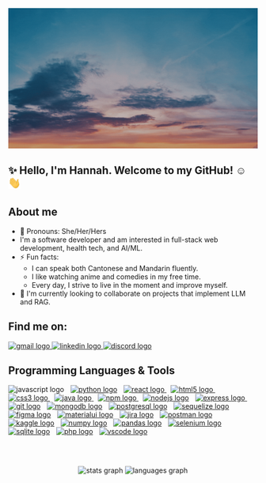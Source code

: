 <img src="https://github.com/hzeng33/hzeng33/blob/main/Name.gif" width="650px">   

## ✨ Hello, I'm Hannah. Welcome to my GitHub! :relaxed: <img src="wave.gif" height="25px" width="25px">
<!--![](https://visitor-badge.laobi.icu/badge?page_id=hzeng33) ![Github](https://img.shields.io/github/followers/hzeng33?label=Follow&style=social)-->

## About me 
- :woman: Pronouns: She/Her/Hers
- I'm a software developer and am interested in full-stack web development, health tech, and AI/ML. 
- ⚡ Fun facts: 
   * I can speak both Cantonese and Mandarin fluently.     
   * I like watching anime and comedies in my free time.
   * Every day, I strive to live in the moment and improve myself.
- :seedling: I'm currently looking to collaborate on projects that implement LLM and RAG.

## Find me on: 
<div align="left">
  <a href="https://mail.google.com"><img src="https://raw.githubusercontent.com/maurodesouza/profile-readme-generator/master/src/assets/icons/social/gmail/default.svg" width="52" height="40" alt="gmail logo"  />
</a>
 <a href="https://www.linkedin.com/in/hannah-zeng"><img src="https://raw.githubusercontent.com/maurodesouza/profile-readme-generator/master/src/assets/icons/social/linkedin/default.svg" width="52" height="40" alt="linkedin logo" />
</a>
  <a href="https://discord.com"><img src="https://raw.githubusercontent.com/maurodesouza/profile-readme-generator/master/src/assets/icons/social/discord/default.svg" width="52" height="40" alt="discord logo"  />
  </a>
</div>

## Programming Languages & Tools
<div align="left">
  <img src="https://cdn.jsdelivr.net/gh/devicons/devicon/icons/javascript/javascript-original.svg" height="37" alt="javascript logo"  />
  <img width="5" />
  <a href="https://www.python.org/" title="Python"><img src="https://cdn.jsdelivr.net/gh/devicons/devicon/icons/python/python-original.svg" height="37" alt="python logo"  /></a>
  <img width="5" />
  <a href="https://react.dev/" title="React"><img src="https://cdn.jsdelivr.net/gh/devicons/devicon/icons/react/react-original.svg" height="37" alt="react logo"  /> </a>
  <img width="5" />
  <a href="https://html.spec.whatwg.org/multipage/" title="HTML5"><img src="https://cdn.jsdelivr.net/gh/devicons/devicon/icons/html5/html5-original.svg" height="37" alt="html5 logo"  /> </a>
  <img width="5" />
  <a href="https://css3.com/" title="CSS3"><img src="https://cdn.jsdelivr.net/gh/devicons/devicon/icons/css3/css3-original.svg" height="37" alt="css3 logo"  /> </a>
  <img width="5" />
  <a href="https://www.java.com/" title="Java"><img src="https://cdn.jsdelivr.net/gh/devicons/devicon/icons/java/java-original.svg" height="37" alt="java logo"  /> </a>
  <img width="5" />
  <a href="https://www.npmjs.com/" title="npm"><img src="https://cdn.jsdelivr.net/gh/devicons/devicon/icons/npm/npm-original-wordmark.svg" height="37" alt="npm logo"  /> </a>
  <img width="5" />
  <a href="https://nodejs.org/en" title="Node.js"><img src="https://cdn.simpleicons.org/nodedotjs/339933" height="37" alt="nodejs logo"  /></a>
  <img width="5" />
  <a href="https://expressjs.com/" title="Express.js"><img src="https://cdn.jsdelivr.net/gh/devicons/devicon/icons/express/express-original.svg" height="37" alt="express logo"  /> </a>
  <img width="5" />
  <a href="https://git-scm.com/" title="Git"><img src="https://cdn.jsdelivr.net/gh/devicons/devicon/icons/git/git-original.svg" height="37" alt="git logo"  /></a>
  <img width="5" />
  <a href="https://www.mongodb.com/" title="MongoDB"><img src="https://cdn.jsdelivr.net/gh/devicons/devicon/icons/mongodb/mongodb-original.svg" height="37" alt="mongodb logo"  /></a>
  <img width="5" />
  <a href="https://www.postgresql.org/" title="PostgreSQL"><img src="https://skillicons.dev/icons?i=postgres" height="37" alt="postgresql logo"  /></a>
  <img width="5" />
  <a href="https://sequelize.org/" title="Sequelize"><img src="https://cdn.jsdelivr.net/gh/devicons/devicon/icons/sequelize/sequelize-original.svg" height="37" alt="sequelize logo"  /></a>
  <img width="5" />
  <a href="https://www.figma.com/" title="Figma"><img src="https://cdn.jsdelivr.net/gh/devicons/devicon/icons/figma/figma-original.svg" height="37" alt="figma logo"  /></a>
  <img width="5" />
  <a href="https://mui.com/" title="MaterialUI"><img src="https://cdn.jsdelivr.net/gh/devicons/devicon/icons/materialui/materialui-original.svg" height="37" alt="materialui logo"  /></a>
  <img width="5" />
  <a href="https://www.atlassian.com/software/jira" title="Jira"><img src="https://cdn.jsdelivr.net/gh/devicons/devicon/icons/jira/jira-original.svg" height="37" alt="jira logo"  /></a>
  <img width="5" />
  <a href="https://www.postman.com/" title="Postman"><img src="https://cdn.simpleicons.org/postman/FF6C37" height="37" alt="postman logo"  /></a>
  <img width="5" />
  <a href="https://www.kaggle.com/" title="Kaggle"><img src="https://cdn.simpleicons.org/kaggle/20BEFF" height="37" alt="kaggle logo"  /></a>
  <img width="5" />
  <a href="https://numpy.org/" title="Numpy"><img src="https://cdn.jsdelivr.net/gh/devicons/devicon/icons/numpy/numpy-original.svg" height="37" alt="numpy logo"  /></a>
  <img width="5" />
  <a href="https://pandas.pydata.org/" title="Pandas"><img src="https://cdn.simpleicons.org/pandas/150458" height="37" alt="pandas logo"  /></a>
  <img width="5" />
  <a href="https://www.selenium.dev/" title="Selenium"><img src="https://cdn.jsdelivr.net/gh/devicons/devicon/icons/selenium/selenium-original.svg" height="37" alt="selenium logo"  /></a>
  <img width="5" />
  <a href="https://sqlite.org/" title="Sqlite"><img src="https://cdn.jsdelivr.net/gh/devicons/devicon/icons/sqlite/sqlite-original.svg" height="37" alt="sqlite logo"  /></a>
  <img width="5" />
  <a href="https://www.php.net/" title="PHP"><img src="https://cdn.jsdelivr.net/gh/devicons/devicon/icons/php/php-original.svg" height="37" alt="php logo"  /></a>
  <img width="5" />
  <a href="https://code.visualstudio.com/" title="VSCode"><img src="https://cdn.jsdelivr.net/gh/devicons/devicon/icons/vscode/vscode-original.svg" height="37" alt="vscode logo"  /></a>
  <img width="5" />
</div>

<br></br>
<div align="center">
  <img src="https://github-readme-stats.vercel.app/api?username=hzeng33&hide_title=false&hide_rank=false&show_icons=true&include_all_commits=true&count_private=true&disable_animations=false&theme=dracula&locale=en&hide_border=false" height="150" alt="stats graph"  />
  <img src="https://github-readme-stats.vercel.app/api/top-langs?username=hzeng33&locale=en&hide_title=false&layout=compact&card_width=320&langs_count=5&theme=dracula&hide_border=false" height="150" alt="languages graph"  />
</div>
      
 
<!--
**hzeng33/hzeng33** is a ✨ _special_ ✨ repository because its `README.md` (this file) appears on your GitHub profile.

Here are some ideas to get you started:
- :computer: I'm currently working on ...
- 🌱 I’m currently learning ...
- 👯 I’m looking to collaborate on ...
- 🤔 I’m looking for help with ...
- 💬 Ask me about ...
- 📫 How to reach me: ...
- 😄 Pronouns: ...
- ⚡ Fun fact: ...
-- :computer: I'm currently working on ...
- github stats: <img src="https://github-readme-stats.vercel.app/api?username=hzeng33&show_icons=true&theme=vue-dark"/>
- badge website: https://dev.to/envoy_/150-badges-for-github-pnk [![](<badge_url>)](<hyperlink>)
- Tools icon : https://www.svgrepo.com/ 
-->

